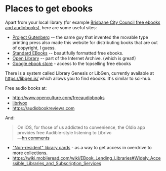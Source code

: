 # Places to get ebooks

Apart from your local library (for example [Brisbane City Council free ebooks and audiobooks](ebooks_and_audiobooks.md)), here are some useful sites:

 * [Project Gutenberg](http://www.gutenberg.org) -- the same guy that invented the movable type printing press also made this website for distributing books that are out of copyright, I guess.
 * [Standard EBooks](https://standardebooks.org) -- beautifully formatted free ebooks.
 * [Open Library](https://openlibrary.org/) -- part of the Internet Archive. (which is great!)
 * [Google ebook store](https://play.google.com/store/books/collection/topselling_free) - access to the topselling free ebooks


There is a system called Library Genesis or LibGen, currently available at https://libgen.is/ which allows you to find ebooks. It's similar to sci-hub.


Free audio books at:

* <http://www.openculture.com/freeaudiobooks>
* [librivox](https://librivox.org) 
* <https://audiobookreviews.com>

And:

> On iOS, for those of us addicted to convenience, the Oldio app provides free Audible-style listening to Librivo
> <br />&mdash;[hn comments](https://news.ycombinator.com/item?id=22104143)

* ["Non-resident" library cards](https://weightywords.net/best-non-resident-library-cards-for-overdrive-access/) - as a way to get access in overdrive to more collections.
* https://wiki.mobileread.com/wiki/EBook_Lending_Libraries#Widely_Accessible_Libraries_and_Subscription_Services
